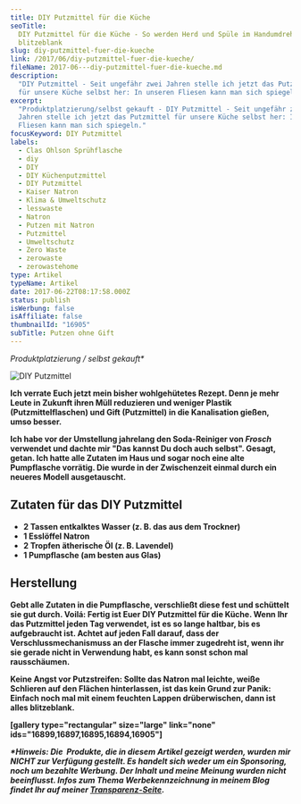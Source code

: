 ```yaml
---
title: DIY Putzmittel für die Küche
seoTitle:
  DIY Putzmittel für die Küche - So werden Herd und Spüle im Handumdrehen
  blitzeblank
slug: diy-putzmittel-fuer-die-kueche
link: /2017/06/diy-putzmittel-fuer-die-kueche/
fileName: 2017-06---diy-putzmittel-fuer-die-kueche.md
description:
  "DIY Putzmittel - Seit ungefähr zwei Jahren stelle ich jetzt das Putzmittel
  für unsere Küche selbst her: In unseren Fliesen kann man sich spiegeln."
excerpt:
  "Produktplatzierung/selbst gekauft - DIY Putzmittel - Seit ungefähr zwei
  Jahren stelle ich jetzt das Putzmittel für unsere Küche selbst her: In unseren
  Fliesen kann man sich spiegeln."
focusKeyword: DIY Putzmittel
labels:
  - Clas Ohlson Sprühflasche
  - diy
  - DIY
  - DIY Küchenputzmittel
  - DIY Putzmittel
  - Kaiser Natron
  - Klima & Umweltschutz
  - lesswaste
  - Natron
  - Putzen mit Natron
  - Putzmittel
  - Umweltschutz
  - Zero Waste
  - zerowaste
  - zerowastehome
type: Artikel
typeName: Artikel
date: 2017-06-22T08:17:58.000Z
status: publish
isWerbung: false
isAffiliate: false
thumbnailId: "16905"
subTitle: Putzen ohne Gift
---
```


<em>Produktplatzierung / selbst gekauft\*</em>

![DIY Putzmittel](http://cardamonchai.com/wp-content/uploads/2017/06/35061369660_961475a666_k-640x640.jpg)

<strong>

Ich verrate Euch jetzt mein bisher wohlgehütetes Rezept. Denn je mehr Leute in
Zukunft ihren Müll reduzieren und weniger Plastik (Putzmittelflaschen) und Gift
(Putzmittel) in die Kanalisation gießen, umso besser.

Ich habe vor der Umstellung jahrelang den Soda-Reiniger von <em>Frosch
</em>verwendet und dachte mir "Das kannst Du doch auch selbst". Gesagt, getan.
Ich hatte alle Zutaten im Haus und sogar noch eine alte Pumpflasche vorrätig.
Die wurde in der Zwischenzeit einmal durch ein neueres Modell ausgetauscht.

## Zutaten für das DIY Putzmittel

<ul>
    <li>2 Tassen entkalktes Wasser (z. B. das aus dem Trockner)</li>
    <li>1 Esslöffel Natron</li>
    <li>2 Tropfen ätherische Öl (z. B. Lavendel)</li>
    <li>1 Pumpflasche (am besten aus Glas)</li>
</ul>

## Herstellung

Gebt alle Zutaten in die Pumpflasche, verschließt diese fest und schüttelt sie
gut durch. Voilá: Fertig ist Euer DIY Putzmittel für die Küche. Wenn Ihr das
Putzmittel jeden Tag verwendet, ist es so lange haltbar, bis es aufgebraucht
ist. Achtet auf jeden Fall darauf, dass der Verschlussmechanismuss an der
Flasche immer zugedreht ist, wenn ihr sie gerade nicht in Verwendung habt, es
kann sonst schon mal rausschäumen.

Keine Angst vor Putzstreifen: Sollte das Natron mal leichte, weiße Schlieren auf
den Flächen hinterlassen, ist das kein Grund zur Panik: Einfach noch mal mit
einem feuchten Lappen drüberwischen, dann ist alles blitzeblank.

[gallery type="rectangular" size="large" link="none"
ids="16899,16897,16895,16894,16905"]

<span style="border-radius: 2px; text-indent: 20px; width: auto; padding: 0px 4px 0px 0px; text-align: center; font: bold 11px/20px 'Helvetica Neue',Helvetica,sans-serif; color: #ffffff; background: #bd081c no-repeat scroll 3px 50% / 14px 14px; position: absolute; opacity: 1; z-index: 8675309; display: none; cursor: pointer;">Merken</span>

<span style="border-radius: 2px; text-indent: 20px; width: auto; padding: 0px 4px 0px 0px; text-align: center; font: bold 11px/20px 'Helvetica Neue',Helvetica,sans-serif; color: #ffffff; background: #bd081c no-repeat scroll 3px 50% / 14px 14px; position: absolute; opacity: 1; z-index: 8675309; display: none; cursor: pointer; top: 104px; left: 1091px;">Merken</span>

<span style="border-radius: 2px; text-indent: 20px; width: auto; padding: 0px 4px 0px 0px; text-align: center; font: bold 11px/20px 'Helvetica Neue',Helvetica,sans-serif; color: #ffffff; background: #bd081c no-repeat scroll 3px 50% / 14px 14px; position: absolute; opacity: 1; z-index: 8675309; display: none; cursor: pointer; top: 1190px; left: 481px;">Merken</span>

<em>\*Hinweis: Die  Produkte, die in diesem Artikel gezeigt werden, wurden mir
NICHT zur Verfügung gestellt. Es handelt sich weder um ein Sponsoring, noch um
bezahlte Werbung. </em><em>Der Inhalt und meine Meinung wurden nicht
beeinflusst. Infos zum Thema Werbekennzeichnung in meinem Blog findet Ihr auf
meiner <a href="https://cardamonchai.com/werbung/">Transparenz-Seite</a>.</em>
